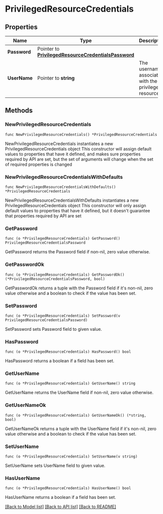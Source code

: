 # PrivilegedResourceCredentials

## Properties

Name | Type | Description | Notes
------------ | ------------- | ------------- | -------------
**Password** | Pointer to [**PrivilegedResourceCredentialsPassword**](PrivilegedResourceCredentialsPassword.md) |  | [optional] 
**UserName** | Pointer to **string** | The username associated with the privileged resource | [optional] 

## Methods

### NewPrivilegedResourceCredentials

`func NewPrivilegedResourceCredentials() *PrivilegedResourceCredentials`

NewPrivilegedResourceCredentials instantiates a new PrivilegedResourceCredentials object
This constructor will assign default values to properties that have it defined,
and makes sure properties required by API are set, but the set of arguments
will change when the set of required properties is changed

### NewPrivilegedResourceCredentialsWithDefaults

`func NewPrivilegedResourceCredentialsWithDefaults() *PrivilegedResourceCredentials`

NewPrivilegedResourceCredentialsWithDefaults instantiates a new PrivilegedResourceCredentials object
This constructor will only assign default values to properties that have it defined,
but it doesn't guarantee that properties required by API are set

### GetPassword

`func (o *PrivilegedResourceCredentials) GetPassword() PrivilegedResourceCredentialsPassword`

GetPassword returns the Password field if non-nil, zero value otherwise.

### GetPasswordOk

`func (o *PrivilegedResourceCredentials) GetPasswordOk() (*PrivilegedResourceCredentialsPassword, bool)`

GetPasswordOk returns a tuple with the Password field if it's non-nil, zero value otherwise
and a boolean to check if the value has been set.

### SetPassword

`func (o *PrivilegedResourceCredentials) SetPassword(v PrivilegedResourceCredentialsPassword)`

SetPassword sets Password field to given value.

### HasPassword

`func (o *PrivilegedResourceCredentials) HasPassword() bool`

HasPassword returns a boolean if a field has been set.

### GetUserName

`func (o *PrivilegedResourceCredentials) GetUserName() string`

GetUserName returns the UserName field if non-nil, zero value otherwise.

### GetUserNameOk

`func (o *PrivilegedResourceCredentials) GetUserNameOk() (*string, bool)`

GetUserNameOk returns a tuple with the UserName field if it's non-nil, zero value otherwise
and a boolean to check if the value has been set.

### SetUserName

`func (o *PrivilegedResourceCredentials) SetUserName(v string)`

SetUserName sets UserName field to given value.

### HasUserName

`func (o *PrivilegedResourceCredentials) HasUserName() bool`

HasUserName returns a boolean if a field has been set.


[[Back to Model list]](../README.md#documentation-for-models) [[Back to API list]](../README.md#documentation-for-api-endpoints) [[Back to README]](../README.md)


